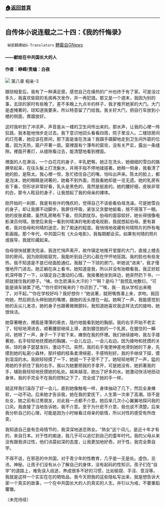 ###  [:house:返回首頁](https://github.com/ourhimalayas/txt)
---


## 自传体小说连载之二十四：《我的忏悔录》
` 秘密翻譯組G-Translators` [轉載自GNews](https://gnews.org/zh-hans/1587439/)

#### ——献给在中共国长大的人

#### 作者：峥嵘/责编：白夜
![](https://assets.gnews.org/wp-content/uploads/2021/10/16339608381.png)
第八章 相亲-3

跟琼相爱后，我有了一种满足感，感觉自己在燥热的广州也终于有了家。可是没过多久，我喜欢偷窥的毛病再次发作，并一再犯错。那又是一个週末，我因为别的事，去琼的家时有些晚了。差不多晚上九点半的样子，我才推开她家的大门。大门是虚掩著的，琼知道我要来，所以特意留了门给我。我关好大门，把自行车放到小楼的侧面，靠牆放好。

这时我听到了冲凉声，声音是从一楼的卫生间传出来的。那水声，让我的心裡一阵狂跳，我本能地悄步走过去。我下意识地回头看看四周，院子里没人。二楼琼房间的灯亮著，她应该在房间，那下面是谁在洗澡？我蹑手蹑脚地走到卫生间外窗的位置，因为天热，窗户开著一扇。窗裡面有个薄布的窗帘，没有关严实，露出一条缝隙。裡面开著灯，从缝隙看过去，能清楚地看到裡面。

裡面的人在淋浴，一个白花花的身子，丰乳肥臀。她正在洗头，她细细的雪白的胳膊举起来，在往头髮上打洗髮水，并用手指不停地揉搓著。她稍一侧身，我看清了她的脸，是陈太。我心裡一惊，急忙捂住自己的嘴，怕叫出声来。陈太的脸上，都是泡沫，她的眼睛是闭著的，她看不到外面，而我看她却是一览无遗。她的乳房有些下垂，但形状非常好看，乳头是黑色的，竟然是挺直的。她的腰好细，皮肤非常的白，那令人眩目的身子，让我想起了我的母亲的裸体。

刚开始的一刹那，我是有些许的愧疚的，觉得自己不该偷看伯母洗澡。可是她雪白的身子，却让我挪不动脚步。我屏住呼吸，紧张又贪婪地偷看，捨不得落下一眼。她的皮肤紧緻，虽然乳房略有下垂，但风韵犹存。伯母的面容姣好，她长得很像电影演员何晴。致使后来我一看到何晴演的电影或电视剧，我就想起伯母。更有甚者，我对伯母和何晴的迷恋，到了痴迷的程度。我悄悄地收藏有何晴照片的所有电影画报。那个年代，中共国只有《大众电影》，我每期都会买。如果有何晴的照片或报导，我就珍藏起来。

伯母很快就要洗完澡，我连忙悄声离开，故作镇定地推开堂屋的大门，直接上楼去琼的房间。因为刚刚偷窥完，我能听到自己的心脏在怦怦地狂跳。我的脸也有些发热，我不知道是不是已经面脸通红。我敲了一下琼的房门，听她说“进来”，我才慢慢地开门进去。她正躺在床上看书，她知道是我，所以并没有抬眼看我，我正好趁机深呼吸了一下，以镇定自己激动的心情。我挨著她坐到床边，她突然扔下书，一把就搂住我的脖子。“咦，你怎麽满头大汗的？”“啊？是吗？”我慌乱地敷衍。“可能是骑车骑累了吧。”“你什麽时候来的？你迟到了。”“唉，我⋯ 我从学校出来晚了，对不起。”“你在学校好吗？我好想你！”她说著，就把嘴唇凑上来，求吻。我回吻她，然后把舌头伸到她的嘴裡，跟她的舌头搅在一起。她啊了一声，我能感觉到她的舌尖儿发凉，她的身子也跟著微微颤抖，我知道她喜欢我这样法式的接吻，她很快活。

她穿著睡衣，裡面是薄薄的亵衣，隐约地能看到她的胸部。我的右手开始不老实了，轻轻地滑进去，顺著腰部继续上滑，直到握住她的一个乳房。在握住的一瞬间，她呀了一声，身子一下子软下来，瘫倒在我的怀裡。我们继续接吻，我左手搂著她，右手轻轻地抚摸她的胸脯，一会儿左边，一会儿右边。因为接吻和抚摸的关係，琼的身子瑟瑟发抖，激动不已。突然，我的右手鬼使神差地滑到她的下身，先摸到她的私密小森林，那纤细的枝条柔滑绵密，手感特别好。我的手继续下探，摸到湿湿的水。我刚轻轻摸了一下，她就一下子受不了了。她轻轻地啊了一声，猛的用她的手抓住了我的右手。我以为她要把我的手拿开，可是她没有，她抓著我的手，辅助我轻轻地抚摸她的私处。越来越湿，她出了好多的水。她激动快活地扭动身体，我的手完全不在我的控制之下了，完全成了她的手一样。

就这样我们温存了好一会儿，直到她像触电一样，身体抽动了几下，然后全身瘫软，一动不动。后来她才告诉我，她在我的爱抚下，人生第一次来了高潮。琼不是处女，她之前有过男朋友，对此我一点都不介意。她后来几次小心翼翼地探问我的口风，我直接了当地告诉她，我不介意。至于为什麽不介意，我也说不清楚。后来我分析自己的心理，可能是因为小时候看过母亲的偷情，所以对性的感受有所改变。

我知道自己是有恋母情节的，我深深地迷恋熟女。“熟女”这个词儿，是近十年才有的，来自日本。对于性的痴迷，我几乎可以追忆到自己的童年时代。我的父母从来没有跟我讲过性，他们讳莫如深的态度，让我更加地好奇。对于性，我完全靠自学。

不得不说，在邪恶的中共国，对于青少年的性教育，几乎是一无是处。虚伪，忌讳，神秘。让孩子们没有从小了解自己的身体，没有起码的性知识。孩子们在“自学”的道路上，难免误入歧途，养成很多不好的习惯，比如偷窥、手淫、意淫等。我就是这样一个实实在在的牺牲品，我今天把我的这些隐私写出来，就是想告诉大家一个真实的故事，一个在中共国长大的人的真实的人生。并引以为戒，不要重蹈覆辙。

（未完待续）
